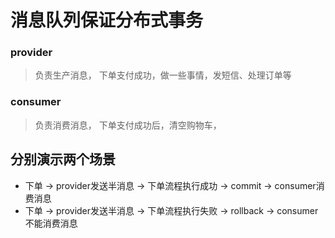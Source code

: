 

# 消息队列保证分布式事务


### provider
> 负责生产消息， 下单支付成功，做一些事情，发短信、处理订单等

### consumer
> 负责消费消息， 下单支付成功后，清空购物车，


## 分别演示两个场景
* 下单 -> provider发送半消息 -> 下单流程执行成功 -> commit -> consumer消费消息
* 下单 -> provider发送半消息 -> 下单流程执行失败 -> rollback -> consumer不能消费消息


